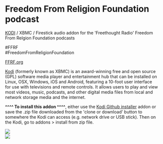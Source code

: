 Freedom From Religion Foundation podcast<br>
=============================

<a href="www.kodi.tv">KODI</a> / XBMC / Firestick audio addon for the 'Freethought Radio' Freedom From Relgion Foundation podcasts<br>

#FFRF<br>
#FreedomFromReligionFoundation<br>

<a href="https://ffrf.org/">FFRF.org</a><br>

<a href="www.kodi.tv">Kodi</a> (formerly known as XBMC) is an award-winning free and open source (GPL) software media player and entertainment hub that can be installed on Linux, OSX, Windows, iOS and Android, featuring a 10-foot user interface for use with televisions and remote controls. It allows users to play and view most videos, music, podcasts, and other digital media files from local and network storage media and the internet.<br>

<b>^^^^ To install this addon ^^^^</b>, either use the <a href="https://www.tvaddons.co/github-browser-kodi/">Kodi Github installer</a> addon or save the .zip file downloaded from the 'clone or download' button to somewhere the Kodi can access (e.g. network drive or USB stick). Then on the Kodi, go to addons > install from zip file.<br>

<a href="https://github.com/leopheard/FreethoughtRadio/archive/master.zip"/><img src="http://thewashingtonstandard.com/wp-content/uploads/2016/02/FFR.jpg"></a>
<br><a href="http://www.kodi.tv"><img src="https://kodi.tv/sites/default/files/page/field_image/about--devices.jpg">

